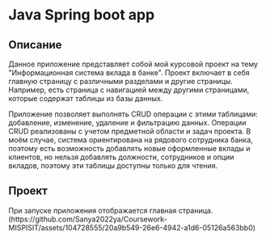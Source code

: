 <h1>Java Spring boot app</h1>
<h2>Описание</h2>
Данное приложение представляет собой мой курсовой проект на тему "Информационная система вклада в банке". Проект включает в себя главную страницу с различными разделами и другие страницы. Например, есть страница с навигацией между другими страницами, которые содержат таблицы из базы данных. 

Приложение позволяет выполнять CRUD операции с этими таблицами: добавление, изменение, удаление и фильтрацию данных. Операции CRUD реализованы с учетом предметной области и задач проекта. В моём случае, система ориентирована на рядового сотрудника банка, поэтому есть возможность добавлять новые оформленные вклады и клиентов, но нельзя добавлять должности, сотрудников и опции вкладов, поэтому эти таблицы доступны только для чтения.
<h2>Проект</h2>
При запуске приложения отображается главная страница.
<image>(https://github.com/Sanya2022ya/Coursework-MISPISIT/assets/104728555/20a9b549-26e6-4942-a1d6-05126a563bb0)</image>
